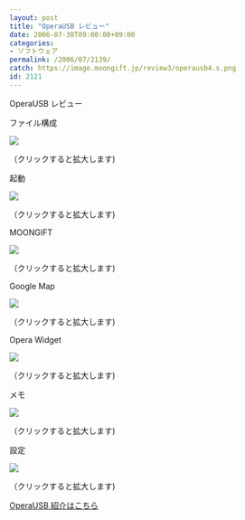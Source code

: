 ```yaml
---
layout: post
title: "OperaUSB レビュー"
date: 2006-07-30T09:00:00+09:00
categories:
- ソフトウェア
permalink: /2006/07/2139/
catch: https://image.moongift.jp/review3/operausb4.s.png
id: 2121
---
```

OperaUSB レビュー  
<!--more-->

ファイル構成

  

[![](https://image.moongift.jp/review3/operausb1.s.png)](https://image.moongift.jp/review3/operausb1.png)  
  
（クリックすると拡大します)

  

起動

  

[![](https://image.moongift.jp/review3/operausb2.s.png)](https://image.moongift.jp/review3/operausb2.png)  
  
（クリックすると拡大します)

  

MOONGIFT

  

[![](https://image.moongift.jp/review3/operausb3.s.png)](https://image.moongift.jp/review3/operausb3.png)  
  
（クリックすると拡大します)

  

Google Map

  

[![](https://image.moongift.jp/review3/operausb4.s.png)](https://image.moongift.jp/review3/operausb4.png)  
  
（クリックすると拡大します)

  

Opera Widget

  

[![](https://image.moongift.jp/review3/operausb5.s.png)](https://image.moongift.jp/review3/operausb5.png)  
  
（クリックすると拡大します)

  

メモ

  

[![](https://image.moongift.jp/review3/operausb7.s.png)](https://image.moongift.jp/review3/operausb7.png)  
  
（クリックすると拡大します)

  

設定

  

  

[![](https://image.moongift.jp/review3/operausb8.s.png)](https://image.moongift.jp/review3/operausb8.png)  
  
（クリックすると拡大します)

  

[OperaUSB 紹介はこちら](http://fw.moongift.jp/intro/i-2130.html)

